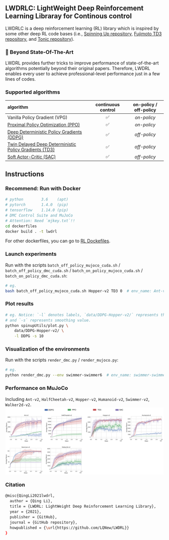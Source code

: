 ## LWDRLC: LightWeight Deep Reinforcement Learning Libraray for Continous control
LWDRLC is a deep reinforcement learning (RL) library which is inspired by some other deep RL code bases (i.e., [Spinning Up repository](https://github.com/openai/spinningup), [Fujimoto TD3 repository](https://github.com/sfujim/TD3), and [Tonic repository](https://github.com/fabiopardo/tonic)).

### :rocket: Beyond State-Of-The-Art
LWDRL provides further tricks to improve performance of state-of-the-art algorithms potentially beyond their original papers. Therefore, LWDRL enables every user to achieve professional-level performance just in a few lines of codes.

### Supported algorithms
| algorithm | continuous control | on-policy / off-policy |
|:-|:-:|:-:|
| Vanilla Policy Gradient (VPG) | :white_check_mark: | *on-policy*|
| [Proximal Policy Optimization (PPO)](https://arxiv.org/abs/1707.06347) | :white_check_mark: | *on-policy* | 
| [Deep Deterministic Policy Gradients (DDPG)](https://arxiv.org/abs/1509.02971) | :white_check_mark: | *off-policy* |
| [Twin Delayed Deep Deterministic Policy Gradients (TD3)](https://arxiv.org/abs/1802.09477) | :white_check_mark: | *off-policy* |
| [Soft Actor-Critic (SAC)](https://arxiv.org/abs/1812.05905) | :white_check_mark: |*off-policy* | 

## Instructions
### Recommend: Run with Docker
```bash
# python        3.6    (apt)
# pytorch       1.4.0  (pip)
# tensorflow    1.14.0 (pip)
# DMC Control Suite and MuJoCo
# Attention: Need `mjkey.txt`!!
cd dockerfiles
docker build . -t lwdrl
```
For other dockerfiles, you can go to [RL Dockefiles](https://github.com/LQNew/Dockerfiles).

### Launch experiments
Run with the scripts `batch_off_policy_mujoco_cuda.sh` / `batch_off_policy_dmc_cuda.sh` / `batch_on_policy_mujoco_cuda.sh` / `batch_on_policy_dmc_cuda.sh`:
```bash
# eg.
bash batch_off_policy_mujoco_cuda.sh Hopper-v2 TD3 0  # env_name: Ant-v2, algorithm: TD3, CUDA_Num : 0
```

### Plot results
```bash
# eg. Notice: `-l` denotes labels, `data/DDPG-Hopper-v2/` represents the collecting dataset, 
# and `-s` represents smoothing value.
python spinupUtils/plot.py \
    data/DDPG-Hopper-v2/ \
    -l DDPG -s 10
```

### Visualization of the environments
Run with the scripts `render_dmc.py` / `render_mujoco.py`:
```bash
# eg.
python render_dmc.py --env swimmer-swimmer6  # env_name: swimmer-swimmer6
```
### Performance on MuJoCo
Including `Ant-v2`, `HalfCheetah-v2`, `Hopper-v2`, `Humanoid-v2`, `Swimmer-v2`, `Walker2d-v2`.
<img src="images/QingLi-MuJoCo.png" width="1000" align="middle"/>
<br>

### Citation
```bash
@misc{QingLi2021lwdrl,
  author = {Qing Li},
  title = {LWDRL: LightWeight Deep Reinforcement Learning Library},
  year = {2021},
  publisher = {GitHub},
  journal = {GitHub repository},
  howpublished = {\url{https://github.com/LQNew/LWDRL}}
}
```
